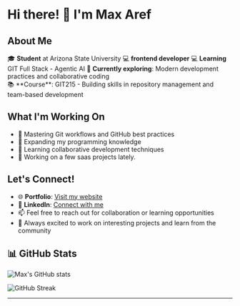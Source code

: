 # Hi there! 👋 I'm Max Aref

## About Me

🎓 **Student** at Arizona State University 💻 **frontend developer** 💻
**Learning** GIT Full Stack - Agentic AI
🌱 **Currently exploring**: Modern development practices and collaborative
coding  
📚 \*\*Course\*\*: GIT215 - Building skills in repository management and
team-based development

## What I'm Working On

- 🔧 Mastering Git workflows and GitHub best practices
- 📖 Expanding my programming knowledge
- 🤝 Learning collaborative development techniques
- 🔧 Working on a few saas projects lately.

## Let's Connect!

- 🌐 **Portfolio**: [Visit my website](https://maximilian-aref.dev/)
- 💼 **LinkedIn**: [Connect with me](https://www.linkedin.com/in/maxaref/)
- 📫 Feel free to reach out for collaboration or learning opportunities
- 🚀 Always excited to work on interesting projects and learn from the community

## 📊 GitHub Stats

![Max's GitHub stats](https://github-readme-stats.vercel.app/api?username=Max-Aref&show_icons=true&theme=radical)

![GitHub Streak](https://github-readme-streak-stats.herokuapp.com/?user=Max-Aref&theme=radical)

---
